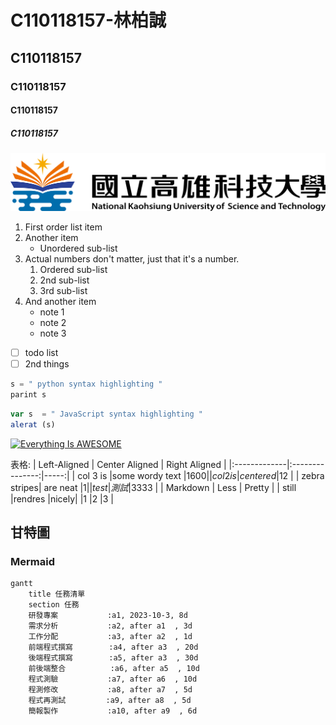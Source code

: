 # C110118157-林柏誠
## C110118157
### C110118157
#### C110118157
##### C110118157
![NKUST](nkust.png)
1. First order list item
2. Another item
    *  Unordered sub-list
3. Actual numbers don't matter, just that it's a number.
    1. Ordered sub-list
    2. 2nd sub-list
    3. 3rd sub-list
4. And another item
    + note 1
    - note 2
    * note 3
- [ ] todo list
- [ ] 2nd things
``` Python
s = " python syntax highlighting "
parint s
```
``` js
var s  = " JavaScript syntax highlighting "
alerat (s)
```
[![Everything Is AWESOME](https://img.youtube.com/vi/StTqXEQ2l-Y/0.jpg)](https://www.youtube.com/watch?v=StTqXEQ2l-Y "Everything Is AWESOME")

表格:
| Left-Aligned | Center Aligned | Right Aligned |
|:-------------|:---------------:|-----:|
| col 3 is     |some wordy text  |$1600 |
| col 2 is     |centered         |$12   |
| zebra stripes| are neat        |$1    |
|test |測試          |$3333 |
| Markdown     | Less            | Pretty |
| still        |rendres          |nicely|
|1             |2                |3     |
## 甘特圖
### Mermaid
```mermaid
gantt
    title 任務清單
    section 任務
    研發專案           :a1, 2023-10-3, 8d
    需求分析           :a2, after a1  , 3d
    工作分配           :a3, after a2  , 1d
    前端程式撰寫        :a4, after a3  , 20d
    後端程式撰寫        :a5, after a3  , 30d
    前後端整合          :a6, after a5  , 10d
    程式測驗           :a7, after a6  , 10d
    程測修改           :a8, after a7  , 5d
    程式再測試         :a9, after a8  , 5d
    簡報製作           :a10, after a9  , 6d

``` 

